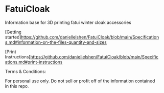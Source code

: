 # FatuiCloak
Information base for 3D printing fatui winter cloak accessories 

[Getting started]<https://github.com/daniellelshen/FatuiCloak/blob/main/Specifications.md#information-on-the-files-quantity-and-sizes>

[Print Instructions]<https://github.com/daniellelshen/FatuiCloak/blob/main/Specifications.md#print-instructions>

Terms & Conditions: 

For personal use only. 
Do not sell or profit off of the information contained in this repo. 

